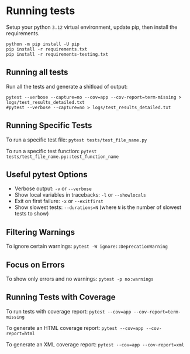 # Running tests

Setup your python `3.12` virtual environment, update pip, then install the requirements.

   ```
   python -m pip install -U pip
   pip install -r requirements.txt
   pip install -r requirements-testing.txt
   ```

## Running all tests

Run all the tests and generate a shitload of output:

   ```
   pytest --verbose --capture=no --cov=app --cov-report=term-missing > logs/test_results_detailed.txt
   #pytest --verbose --capture=no > logs/test_results_detailed.txt
   ```

## Running Specific Tests

To run a specific test file:
`pytest tests/test_file_name.py`

To run a specific test function:
`pytest tests/test_file_name.py::test_function_name`

## Useful pytest Options

- Verbose output: `-v` or `--verbose`
- Show local variables in tracebacks: `-l` or `--showlocals`
- Exit on first failure: `-x` or `--exitfirst`
- Show slowest tests: `--durations=N` (where `N` is the number of slowest tests to show)

## Filtering Warnings

To ignore certain warnings:
`pytest -W ignore::DeprecationWarning`

## Focus on Errors

To show only errors and no warnings:
`pytest -p no:warnings`

## Running Tests with Coverage

To run tests with coverage report:
`pytest --cov=app --cov-report=term-missing`

To generate an HTML coverage report:
`pytest --cov=app --cov-report=html`

To generate an XML coverage report:
`pytest --cov=app --cov-report=xml`
